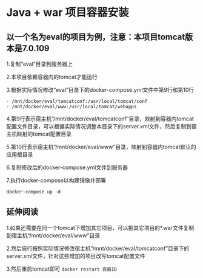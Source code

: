 # Java + war 项目容器安装

## 以一个名为eval的项目为例，注意：本项目tomcat版本是7.0.109

1.复制“eval”目录到服务器上

2.本项目依赖容器内的tomcat才能运行

3.根据实际情况修改“eval”目录下的docker-compose.yml文件中第9行和第10行

```
- /mnt/docker/eval/tomcatconf:/usr/local/tomcat/conf
- /mnt/docker/eval/www:/usr/local/tomcat/webapps
```

4.第9行表示宿主机“/mnt/docker/eval/tomcatconf”目录，映射到容器内tomcat配置文件目录，可以根据实际情况调整本目录下的server.xml文件，然后复制到宿主机映射的tomcat配置目录

5.第10行表示宿主机“/mnt/docker/eval/www”目录，映射到容器内tomcat默认的应用根目录

6.复制修改后的docker-compose.yml文件到服务器

7.执行docker-compose以构建镜像并部署

`docker-compose up -d`

## 延伸阅读

1.如果还需要在同一个tomcat下增加其它项目，可以把其它项目的*.war文件复制到宿主机“/mnt/docker/eval/www”目录

2.然后自行按照实际情况修改宿主机“/mnt/docker/eval/tomcatconf”目录下的server.xml文件，针对这些增加的项目改写tomcat配置文件

3.然后重启tomcat即可
`docker restart 容器ID`